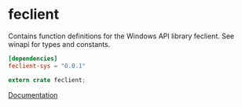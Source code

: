 # feclient #
Contains function definitions for the Windows API library feclient. See winapi for types and constants.

```toml
[dependencies]
feclient-sys = "0.0.1"
```

```rust
extern crate feclient;
```

[Documentation](https://retep998.github.io/doc/winapi/feclient/)
